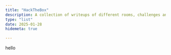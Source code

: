```yaml
---
title: "HackTheBox"
description: A collection of writeups of different rooms, challenges and machines
type: "list"
date: 2025-01-28
hidemeta: true

---
```

hello